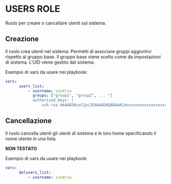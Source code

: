 # USERS ROLE
Ruolo per creare o cancellare utenti sul sistema.

## Creazione

Il ruolo crea utenti nel sistema. Permetti di associare gruppi aggiuntivi rispetto al gruppo base.
Il gruppo base viene scelto come da impostazioni di sistema. L'UID viene gestito dal sistema.


Esempio di vars da usare nei playbook:

``` yaml
vars:
      users_list:
          - username: sindria
            groups: ["group1", "group2", ... "]
            authorized_keys: |
                ssh-rsa AAAAB3NzaC1yc2EAAAADAQABAAACAxxxxxxxxxxxxxxxxxxxxxxxxxxxxxxxxxxxxxxxxxxxxxxxxxxxxxxxxxxxxxxxxxxxxxxxxxxxxxxxxxxxxxx8crAHG/a9QBD4zO0ZHIjdRXy+ySKviXVCMIJ3/NMIAAzDyIsPKToUJmIApHHHF1/hBllqzBSkPEMwgFbXjyqTeVPHF8V0iq41n0kgbulJG sindria@cicd
```

## Cancellazione

Il ruolo cancella utenti gli utenti di sistema e le loro home specificando il nome utente in una lista.

**NON TESTATO**

Esempio di vars da usare nei playbook:

``` yaml
vars:
      delusers_list:
          - username: sindria
```

